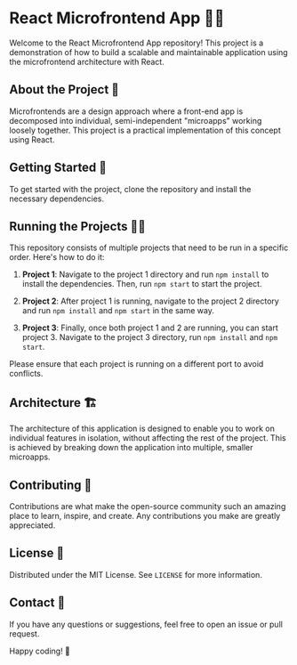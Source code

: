 # React Microfrontend App 🚀🔗

Welcome to the React Microfrontend App repository! This project is a demonstration of how to build a scalable and maintainable application using the microfrontend architecture with React.

## About the Project 📝

Microfrontends are a design approach where a front-end app is decomposed into individual, semi-independent "microapps" working loosely together. This project is a practical implementation of this concept using React. 

## Getting Started 🏁

To get started with the project, clone the repository and install the necessary dependencies. 

## Running the Projects 🏃‍♂️

This repository consists of multiple projects that need to be run in a specific order. Here's how to do it:

1. **Project 1**: Navigate to the project 1 directory and run `npm install` to install the dependencies. Then, run `npm start` to start the project.

2. **Project 2**: After project 1 is running, navigate to the project 2 directory and run `npm install` and `npm start` in the same way.

3. **Project 3**: Finally, once both project 1 and 2 are running, you can start project 3. Navigate to the project 3 directory, run `npm install` and `npm start`.

Please ensure that each project is running on a different port to avoid conflicts.

## Architecture 🏗️

The architecture of this application is designed to enable you to work on individual features in isolation, without affecting the rest of the project. This is achieved by breaking down the application into multiple, smaller microapps.

## Contributing 🤝

Contributions are what make the open-source community such an amazing place to learn, inspire, and create. Any contributions you make are greatly appreciated.

## License 📄

Distributed under the MIT License. See `LICENSE` for more information.

## Contact 📧

If you have any questions or suggestions, feel free to open an issue or pull request.

Happy coding! 🎉

